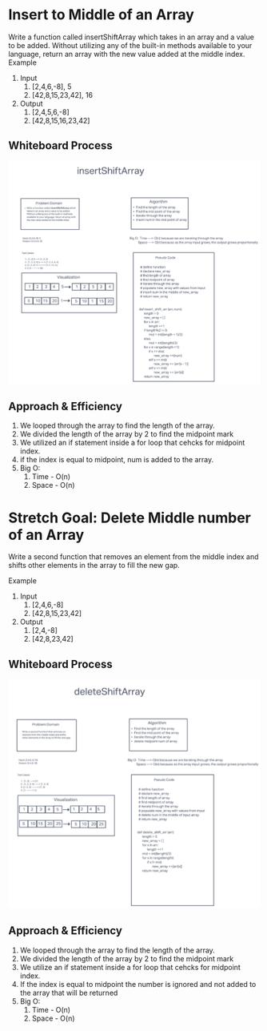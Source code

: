 # Insert to Middle of an Array
Write a function called insertShiftArray which takes in an array and a value to be added. Without utilizing any of the built-in methods available to your language, return an array with the new value added at the middle index.
Example
1. Input                   
    1. [2,4,6,-8], 5	        
    1. [42,8,15,23,42], 16
1. Output
    1. [2,4,5,6,-8]
    1. [42,8,15,16,23,42]

## Whiteboard Process
![whiteboard](code-challenge-01.png)

## Approach & Efficiency
1. We looped through the array to find the length of the array.
1. We divided the length of the array by 2 to find the midpoint mark
1. We utilized an if statement inside a for loop that cehcks for midpoint index.
1. if the index is equal to midpoint, num is added to the array. 
1. Big O:
    1. Time - O(n)
    1. Space - O(n)


# Stretch Goal: Delete Middle number of an Array
Write a second function that removes an element from the middle index and shifts other elements in the array to fill the new gap.

Example
1. Input                   
    1. [2,4,6,-8]	        
    1. [42,8,15,23,42]
1. Output
    1. [2,4,-8]
    1. [42,8,23,42]

## Whiteboard Process
![whiteboard](code-challenge-02.png)

## Approach & Efficiency
1. We looped through the array to find the length of the array.
1. We divided the length of the array by 2 to find the midpoint mark
1. We utilize an if statement inside a for loop that cehcks for midpoint index. 
1. If the index is equal to midpoint the number is ignored and not added to the array that will be returned
1. Big O:
    1. Time - O(n)
    1. Space - O(n)


